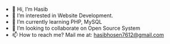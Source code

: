 - 👋 Hi, I’m Hasib
- 👀 I’m interested in Website Development.
- 🌱 I’m currently learning PHP, MySQL
- 💞️ I’m looking to collaborate on Open Source System
- 📫 How to reach me? Mail me at: hasibhosen7612@gmail.com

<!---
Hasib192/Hasib192 is a ✨ special ✨ repository because its `README.md` (this file) appears on your GitHub profile.
You can click the Preview link to take a look at your changes.
--->
